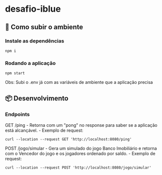 # desafio-iblue

## 🔧 Como subir o ambiente

### Instale as dependências

```
npm i
```

### Rodando a aplicação

```
npm start
```

Obs: Subi o .env já com as variáveis de ambiente que a aplicação precisa

## 📦 Desenvolvimento

### Endpoints

GET /ping - Retorna com um "pong" no response para saber se a aplicação está alcançável. - Exemplo de request:
````
curl --location --request GET 'http://localhost:8080/ping'
````

POST /jogo/simular - Gera um simulado do jogo Banco Imobiliário e retorna com o Vencedor do jogo e os jogadores ordenado por saldo. - Exemplo de request:
````
curl --location --request POST 'http://localhost:8080/jogo/simular'
````

